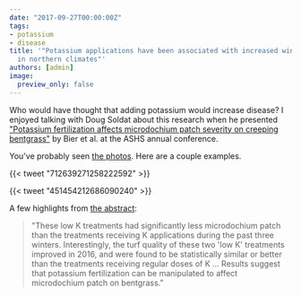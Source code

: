 ```yaml
---
date: "2017-09-27T00:00:00Z"
tags:
- potassium
- disease
title: '"Potassium applications have been associated with increased winter diseases
  in northern climates"'
authors: [admin]
image:
  preview_only: false
---
```


Who would have thought that adding potassium would increase disease? I enjoyed talking with Doug Soldat about this research when he presented ["Potassium fertilization affects microdochium patch severity on creeping bentgrass"](https://ashs.confex.com/ashs/2017/meetingapp.cgi/Paper/25979) by Bier et al. at the ASHS annual conference.

You've probably seen [the photos](http://www.blog.asianturfgrass.com/2017/02/the-winters-tale.html). Here are a couple examples.

{{< tweet "712639271258222592" >}}

{{< tweet "451454212686090240" >}}

A few highlights from [the abstract](https://ashs.confex.com/ashs/2017/meetingapp.cgi/Paper/25979):

> "These low K treatments had significantly less microdochium patch than the treatments receiving K applications during the past three winters. Interestingly, the turf quality of these two 'low K' treatments improved in 2016, and were found to be statistically similar or better than the treatments receiving regular doses of K ... Results suggest that potassium fertilization can be manipulated to affect microdochium patch on bentgrass."





